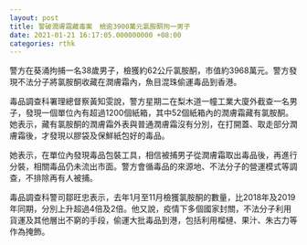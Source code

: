 ```yaml
---
layout: post
title: 警破潤膚霜藏毒案　檢逾3900萬元氯胺酮拘一男子
date: 2021-01-21 16:17:05.000000000 +08:00
categories: rthk
---
```


警方在葵涌拘捕一名38歲男子，檢獲約62公斤氯胺酮，市值約3968萬元。警方發現不法分子將氯胺酮收藏在潤膚霜內，魚目混珠偷運毒品到香港。

毒品調查科署理總督察黃知雯說，警方星期二在梨木道一幢工業大廈外截查一名男子，發現一個單位內有超過1200個紙箱，其中52個紙箱內的潤膚霜藏有氯胺酮。她表示，藏有氯胺酮的潤膚霜外表與普通潤膚霜沒有分別，在打開蓋、取走部分潤膚霜後，才發現以膠袋及保鮮紙包好的毒品。

她表示，在單位內發現毒品包裝工具，相信被捕男子從潤膚霜取出毒品後，再進行分裝，相關毒品仍未流出市面。警方會循毒品的來源地、不法分子的營運模式等調查，不排除再有人被捕。

毒品調查科警司鄒旺忠表示，去年1月至11月檢獲氯胺酮的數量，比2018年及2019年同期，分別上升超過4倍及2倍。他又說，疫情下多個國家封關，不法分子利用貨運及其他層出不窮的手段，偷運大批毒品到港，包括利用榴槤、果汁、朱古力等作為掩飾。
